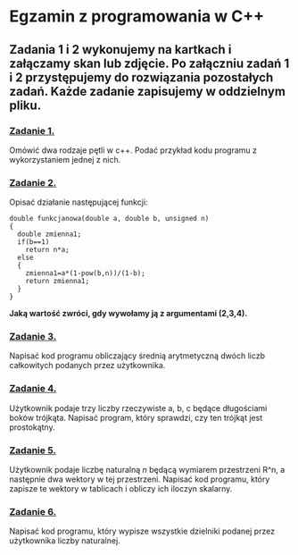 # Egzamin z programowania w C++

## **Zadania 1 i 2 wykonujemy na kartkach i załączamy skan lub zdjęcie. Po załączniu zadań 1 i 2 przystępujemy do rozwiązania pozostałych zadań. Każde zadanie zapisujemy w oddzielnym pliku.**

### [Zadanie 1.](https://github.com/dawidolko/Programming-Cpp/blob/main/KOLOKWIUM/exam3/zadanie1.cpp)
Omówić dwa rodzaje pętli w c++. Podać przykład kodu programu z wykorzystaniem jednej z nich.

### [Zadanie 2.](https://github.com/dawidolko/Programming-Cpp/blob/main/KOLOKWIUM/exam3/zadanie2.cpp)
Opisać działanie następującej funkcji:
```
double funkcjanowa(double a, double b, unsigned n)
{
  double zmienna1;
  if(b==1)
    return n*a;
  else
  {
    zmienna1=a*(1-pow(b,n))/(1-b);
    return zmienna1;
  }
}
```

**Jaką wartość zwróci, gdy wywołamy ją z argumentami (2,3,4).**

### [Zadanie 3.](https://github.com/dawidolko/Programming-Cpp/blob/main/KOLOKWIUM/exam3/zadanie3.cpp)
Napisać kod programu obliczający średnią arytmetyczną dwóch liczb całkowitych  podanych przez użytkownika.

### [Zadanie 4.](https://github.com/dawidolko/Programming-Cpp/blob/main/KOLOKWIUM/exam3/zadanie4.cpp)
Użytkownik podaje trzy liczby rzeczywiste a, b, c będące długościami boków trójkąta. Napisać program, który sprawdzi, czy ten trójkąt jest prostokątny.

### [Zadanie 5.](https://github.com/dawidolko/Programming-Cpp/blob/main/KOLOKWIUM/exam3/zadanie5.cpp)
Użytkownik podaje liczbę naturalną *n* będącą wymiarem przestrzeni R^n, a następnie dwa wektory w tej przestrzeni. Napisać kod programu, który zapisze te wektory w 
tablicach i obliczy ich iloczyn skalarny.

### [Zadanie 6.](https://github.com/dawidolko/Programming-Cpp/blob/main/KOLOKWIUM/exam3/zadanie6.cpp)
Napisać kod programu, który wypisze wszystkie dzielniki podanej przez użytkownika liczby naturalnej.
